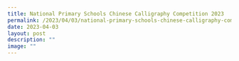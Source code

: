 ```yaml
---
title: National Primary Schools Chinese Calligraphy Competition 2023
permalink: /2023/04/03/national-primary-schools-chinese-calligraphy-competition-2023/
date: 2023-04-03
layout: post
description: ""
image: ""
---
```

